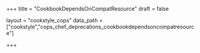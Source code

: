 +++
title = "CookbookDependsOnCompatResource"
draft = false

layout = "cookstyle_cops"
data_path = ["cookstyle","cops_chef_deprecations_cookbookdependsoncompatresource"]

+++

<!-- The content of this page is automatically generated from the
cops_chef_deprecations_cookbookdependsoncompatresource.yml file in github.com/chef/cookstyle/blob/main/docs-chef-io/data/cookstyle/. -->
